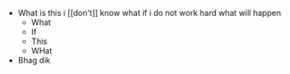 - What is this i [[don't]] know what if i do not work hard what will happen
	- What
	- If
	- This
	- WHat
- Bhag dik